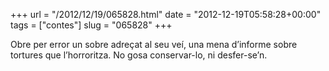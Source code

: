 +++
url = "/2012/12/19/065828.html"
date = "2012-12-19T05:58:28+00:00"
tags = ["contes"]
slug = "065828"
+++

Obre per error un sobre adreçat al seu veí, una mena d’informe sobre tortures que l’horroritza. No gosa conservar-lo, ni desfer-se’n.
